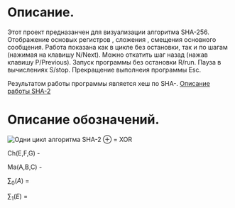 # Описание.

Этот проект предназанчен для визуализации алгоритма SHA-256. Отображение основых регистров , сложения , смещения основного сообщения.
Работа показана как в цикле без остановки, так и по шагам (нажимая на клавишу N/Next). Можно откатить шаг назад (нажав клавишу P/Previous).
Запуск программы без остановки R/run. Пауза в вычислениях S/stop.  Прекращение выполнеия программы Esc.

Результатом работы программы является хеш  по SHA-.
[Описание работы SHA-2]( https://en.wikipedia.org/wiki/SHA-2.svg)

# Описание обозначений.
![Одни цикл алгоритма SHA-2](./doc/SHA-2)
$\oplus$ = XOR

Ch(E,F,G) - 

Ma(A,B,C) -

$\sum_0(A)$ = 

$\sum_1(E)$ =



